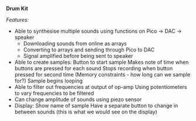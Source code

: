 **Drum Kit**

_Features:_
  - Able to synthesise multiple sounds using functions on Pico -> DAC -> speaker
      - Downloading sounds from online as arrays
      - Converting to arrays and sending through Pico to DAC
      - Signal amplified before being sent to speaker
  - Able to create samples:
      Button to start sample
      Makes note of time when buttons are pressed for each sound
      Stops recording when button pressed for second time (Memory constraints - how long can we sample for?)
      Sample begins looping
  - Able to filter out frequencies at output of op-amp
      Using potentiometers to vary frequencies to be filtered
  - Can change amplitude of sounds using piezo sensor
  - Display:
      Show name of sample
      Have a separate button to change in between sounds (this is what we would see on the display)
